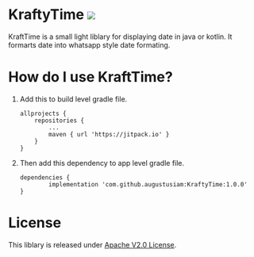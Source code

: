 # KraftyTime [![](https://jitpack.io/v/augustusiam/KraftyTime.svg)](https://jitpack.io/#augustusiam/KraftyTime)

KraftTime is a small light liblary for displaying date in java or kotlin. It formarts date into whatsapp style date formating.
# How do I use KraftTime?
1. Add this to build level gradle file.
	```
	allprojects {
		repositories {
			...
			maven { url 'https://jitpack.io' }
		}
	}
	```
2. Then add this dependency to app level gradle file.
	```
	dependencies {
	        implementation 'com.github.augustusiam:KraftyTime:1.0.0'
	}
	```
# License
This liblary is released under [Apache V2.0 License](https://github.com/augustusiam/KraftyTime/blob/master/LICENSE).
